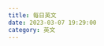 ```yaml
---
title: 每日英文
date: 2023-03-07 19:29:00
category: 英文
---
```


<!-- markdownlint-disable MD033 -->

<div class="catalog-display-container">
  <AutoCatalog base='/english/everyday/' />
</div>

<!-- markdownlint-enable MD033 -->